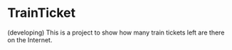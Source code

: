 # TrainTicket
(developing) This is a project to show how many train tickets left are there on the Internet.
